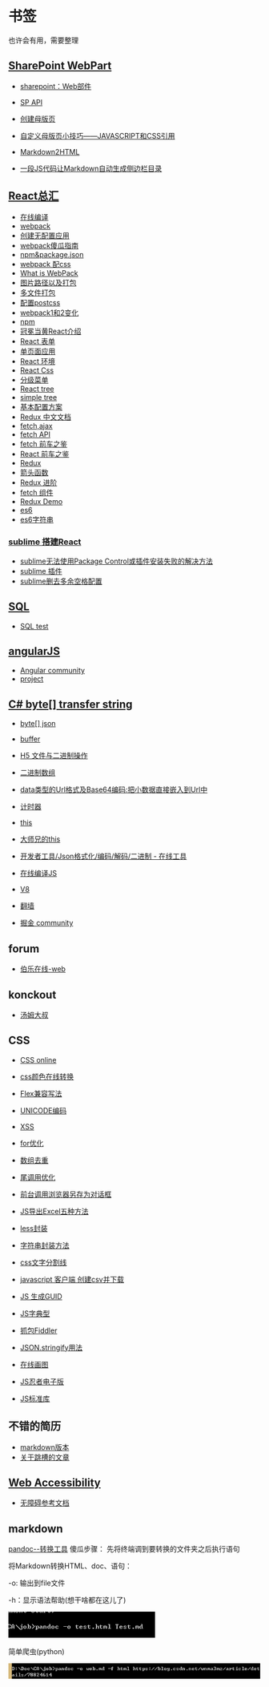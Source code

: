 # 书签  
也许会有用，需要整理

## [SharePoint WebPart](http://www.cnblogs.com/jianyus/p/3458374.html)
- [sharepoint：Web部件](http://cnc.ucr.edu/sharepoint/webparts.html)
- [SP API](https://msdn.microsoft.com/en-us/library/office/ee538683(v=office.14).aspx)
- [创建母版页](http://www.voidcn.com/article/p-bycprrlk-nx.html)

- [自定义母版页小技巧——JAVASCRIPT和CSS引用](https://www.debugrun.com/a/iZK32jH.html)
- [Markdown2HTML](http://gui.avepoint.net/)
- [一段JS代码让Markdown自动生成侧边栏目录](https://www.jianshu.com/p/34c92cbd0aaf)


## [React总汇](http://www.360doc.com/content/16/1108/10/17722897_604827790.shtml)
- [在线编译](https://codepen.io/rohan10/pen/qRqmjd)
- [webpack](https://github.com/theJian/build-a-hn-front-page)
- [创建无配置应用](https://reactjs.org/blog/2016/07/22/create-apps-with-no-configuration.html)
- [webpack傻瓜指南](https://zhuanlan.zhihu.com/p/20367175)
- [npm&package.json](https://segmentfault.com/a/1190000007624021)
- [webpack 配css](https://www.jianshu.com/p/725740f68ea3)
- [What is WebPack](https://www.jianshu.com/p/b95bbcfc590d)
- [图片路径以及打包](http://www.cnblogs.com/ghost-xyx/p/5812902.html)
- [多文件打包](http://www.cnblogs.com/sloong/p/5689162.html)
- [配置postcss](https://segmentfault.com/q/1010000006987956)
- [webpack1和2变化](https://doc.webpack-china.org/guides/migrating/)
- [npm](https://juejin.im/post/59256b6f8d6d810058045336)
- [冠冕当黄React介绍](http://www.cnblogs.com/clearyang/p/6899486.html)
- [React 表单](https://discountry.github.io/react/docs/forms.html)
- [单页面应用](https://www.w3cplus.com/react/creating-single-page-app-react-using-react-router.html)
- [React 环境](https://www.w3cplus.com/react/setting-up-react-environment.html)
- [React Css](http://blog.csdn.net/pcaxb/article/details/53896661)
- [分级菜单](http://www.aichengxu.com/other/11156583.htm)
- [React tree](http://blog.csdn.net/wp12345666666/article/details/66971352?locationNum=15&fps=1)
- [simple tree](http://esprima.org/demo/parse.html#)
- [基本配置方案](https://www.w3cplus.com/react/taming-react-setup.html)
- [Redux 中文文档](http://cn.redux.js.org/)
- [fetch,ajax](http://javascript.ruanyifeng.com/bom/ajax.html#toc27)
- [fetch API](http://web.jobbole.com/84924/)
- [fetch 前车之鉴](http://blog.csdn.net/whbwhb1/article/details/53322451)
- [React 前车之鉴](http://web.jobbole.com/91075/)
- [Redux ](https://github.com/kenberkeley/redux-simple-tutorial)
- [箭头函数](http://blog.csdn.net/hacke2/article/details/40977081)
- [Redux 进阶](https://github.com/kenberkeley/redux-simple-tutorial/blob/master/redux-advanced-tutorial.md)
- [fetch 组件](https://github.com/Justin-lu/react-redux-antd/blob/master/src/utils/cFetch.js)
- [Redux Demo](https://segmentfault.com/a/1190000005933397)
- [es6](http://web.jobbole.com/tag/es6/page/2/)
- [es6字符串](http://www.cnblogs.com/wenJiaQi/p/7235390.html)

### [sublime 搭建React](http://blog.csdn.net/yczz/article/details/50469388)
- [sublime无法使用Package Control或插件安装失败的解决方法](http://blog.csdn.net/freshlover/article/details/44261229/)
- [sublime 插件](http://bubkoo.com/2014/01/04/sublime-text-3-plugins/)
- [sublime删去多余空格配置](https://github.com/SublimeText/TrailingSpaces#deletion)

## [SQL](http://blog.knowsky.com/208115.htm)
- [SQL test](https://segmentfault.com/a/1190000005933397)
## [angularJS](http://blog.csdn.net/u014737138/article/details/50017071)
- [Angular community](http://www.angularjs.cn/A09C)
- [project](https://eservice-rpg-stg.msf.gov.sg/MSFPortal/ECRM/Pages/Index/Index.aspx)

## [C# byte[] transfer string](http://www.cnblogs.com/zhoufleru/archive/2007/06/04/770864.html)
- [byte[] json](https://bbs.csdn.net/topics/390963853)

- [buffer](http://javascript.ruanyifeng.com/nodejs/buffer.html#toc14)
- [H5 文件与二进制操作](http://www.cnblogs.com/jscode/archive/2013/04/27/3572239.html)
- [二进制数组](http://javascript.ruanyifeng.com/stdlib/arraybuffer.html#toc11)
- [data类型的Url格式及Base64编码:把小数据直接嵌入到Url中](http://www.makaidong.com/%E5%8D%9A%E5%AE%A2%E5%9B%AD%E7%9A%84/4208.shtml)
- [计时器](http://www.w3cplus.com/javascript/javaScript-setInterval.html)
- [this](http://web.jobbole.com/90295/)
- [大师兄的this](http://www.cnblogs.com/moran1992/p/8515711.html)
- [开发者工具/Json格式化/编码/解码/二进制 - 在线工具](http://www.ofmonkey.com/)
- [在线编译JS](http://codepen.io/anon/pen/oXZaBY?editors=0011)
- [V8](http://blog.crimx.com/2015/03/29/javascript-hoist-under-the-hood/)
- [翻墙](https://plus.google.com/+GhostAssassin/posts/gLDd5iDDG1V)
- [掘金 community](https://juejin.im/welcome/frontend)
## forum
- [伯乐在线-web](http://web.jobbole.com/)
## konckout
- [汤姆大叔](https://www.cnblogs.com/TomXu/archive/2011/11/21/2257154.html)
 
## CSS
- [CSS online](http://css.doyoe.com/)
- [css颜色在线转换](http://colorizer.org/)
- [Flex兼容写法](https://www.cnblogs.com/iriszhang/p/6102524.html)

- [UNICODE编码](http://blog.csdn.net/tectool/article/details/51577914)
- [XSS](https://www.lvtao.net/dev/xss.html)
- [for优化](http://www.jb51.net/article/30947.htm)
- [数组去重](http://blog.csdn.net/sinat_17775997/article/details/73558160)
- [尾调用优化](http://www.ruanyifeng.com/blog/2015/04/tail-call.html)
- [前台调用浏览器另存为对话框](http://www.cnblogs.com/youuuu/archive/2012/11/02/2750914.html)
- [JS导出Excel五种方法](http://blog.csdn.net/aa122273328/article/details/50388673)
- [less封装](http://blog.csdn.net/zghome/article/details/28272347)
- [字符串封装方法](http://www.cnblogs.com/yoainet/archive/2011/12/16/2290422.html)
- [css文字分割线](http://www.daqianduan.com/example?pid=4258)
- [javascript 客户端 创建csv并下载](http://blog.csdn.net/yuan882696yan/article/details/44489025)
- [JS 生成GUID](http://www.cnblogs.com/snandy/p/3261754.html)
- [JS字典型](http://blog.csdn.net/anialy/article/details/8295765)
- [抓包Fiddler](http://www.cnblogs.com/mcho/p/3983028.html)
- [JSON.stringify用法](https://segmentfault.com/a/1190000010846585)
- [在线画图](https://www.draw.io/?splash=0)
- [JS忍者电子版](http://yuedu.163.com/book_reader/ca925a455c20496fbb0347e695c6d817_4)
- [JS标准库](https://developer.mozilla.org/zh-CN/docs/Web/JavaScript/Reference/Global_Objects)
## 不错的简历
- [markdown版本](https://github.com/Blankj/resume)
- [关于跳槽的文章](https://www.jianshu.com/p/7c700983989a)
## [Web Accessibility](https://github.com/mifengxiaochang/zaqizaba/edit/master/README.md)
- [无障碍参考文档](./accessibility%20参考文档_v1.0.2.docx)
## markdown
[pandoc--转换工具](https://blog.csdn.net/lanchunhui/article/details/70336595)
傻瓜步骤：
先将终端调到要转换的文件夹之后执行语句

将Markdown转换HTML、doc、语句：


-o: 输出到file文件 

-h：显示语法帮助(想干啥都在这儿了)


![transform](./o-1.png)


简单爬虫(python)

![python](./p-1.png)



